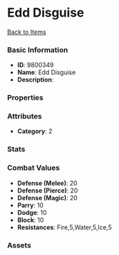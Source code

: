 # Edd Disguise



[Back to Items](../items.md)

### Basic Information

- **ID**: 9800349
- **Name**: Edd Disguise
- **Description**: 

### Properties


### Attributes

- **Category**: 2

### Stats


### Combat Values

- **Defense (Melee)**: 20
- **Defense (Pierce)**: 20
- **Defense (Magic)**: 20
- **Parry**: 10
- **Dodge**: 10
- **Block**: 10
- **Resistances**: Fire,5,Water,5,Ice,5

### Assets


